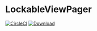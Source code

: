 # LockableViewPager

[![CircleCI](https://circleci.com/gh/bskierys/LockableViewPager/tree/master.svg?style=svg)](https://circleci.com/gh/bskierys/LockableViewPager/tree/master)
[ ![Download](https://api.bintray.com/packages/bskierys/Maven/lockable-view-pager/images/download.svg) ](https://bintray.com/bskierys/Maven/lockable-view-pager/_latestVersion)
